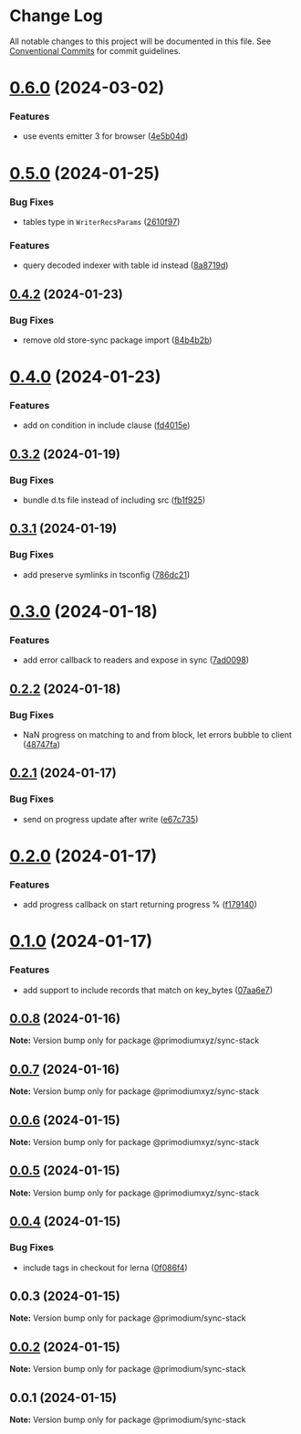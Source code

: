 # Change Log

All notable changes to this project will be documented in this file.
See [Conventional Commits](https://conventionalcommits.org) for commit guidelines.

# [0.6.0](https://github.com/primodiumxyz/mud-state-tools/compare/v0.5.1...v0.6.0) (2024-03-02)


### Features

* use events emitter 3 for browser ([4e5b04d](https://github.com/primodiumxyz/mud-state-tools/commit/4e5b04d0b74ef7eac82ca3b20f0196ef8dd2a733))





# [0.5.0](https://github.com/primodiumxyz/mud-state-tools/compare/v0.4.3...v0.5.0) (2024-01-25)


### Bug Fixes

* tables type in `WriterRecsParams` ([2610f97](https://github.com/primodiumxyz/mud-state-tools/commit/2610f97032a5fa3745c86a5f28996aca7c5912f0))


### Features

* query decoded indexer with table id instead ([8a8719d](https://github.com/primodiumxyz/mud-state-tools/commit/8a8719d18dd17d2a9064829827e1cde010a024ac))





## [0.4.2](https://github.com/primodiumxyz/mud-state-tools/compare/v0.4.1...v0.4.2) (2024-01-23)


### Bug Fixes

* remove old store-sync package import ([84b4b2b](https://github.com/primodiumxyz/mud-state-tools/commit/84b4b2bb2e149de20ff7c68bb3def4723f20e4f1))





# [0.4.0](https://github.com/primodiumxyz/mud-state-tools/compare/v0.3.2...v0.4.0) (2024-01-23)


### Features

* add on condition in include clause ([fd4015e](https://github.com/primodiumxyz/mud-state-tools/commit/fd4015e2b5add9b62d9aba65f4eb3f76f82156a1))





## [0.3.2](https://github.com/primodiumxyz/mud-state-tools/compare/v0.3.1...v0.3.2) (2024-01-19)


### Bug Fixes

* bundle d.ts file instead of including src ([fb1f925](https://github.com/primodiumxyz/mud-state-tools/commit/fb1f92505f331fea687450f8309752fcbfe6a5e2))





## [0.3.1](https://github.com/primodiumxyz/mud-state-tools/compare/v0.3.0...v0.3.1) (2024-01-19)


### Bug Fixes

* add preserve symlinks in tsconfig ([786dc21](https://github.com/primodiumxyz/mud-state-tools/commit/786dc219fa8c796326700578c3c1ed70680066db))





# [0.3.0](https://github.com/primodiumxyz/mud-state-tools/compare/v0.2.2...v0.3.0) (2024-01-18)


### Features

* add error callback to readers and expose in sync ([7ad0098](https://github.com/primodiumxyz/mud-state-tools/commit/7ad0098e7c65a21e6b5e286bad248a7fd86fc711))





## [0.2.2](https://github.com/primodiumxyz/mud-state-tools/compare/v0.2.1...v0.2.2) (2024-01-18)


### Bug Fixes

* NaN progress on matching to and from block, let errors bubble to client ([48747fa](https://github.com/primodiumxyz/mud-state-tools/commit/48747fac41e7c670873d8ec0d30ed64cc7eb0f08))





## [0.2.1](https://github.com/primodiumxyz/mud-state-tools/compare/v0.2.0...v0.2.1) (2024-01-17)


### Bug Fixes

* send on progress update after write ([e67c735](https://github.com/primodiumxyz/mud-state-tools/commit/e67c7358a1956bab63320e0753c727666584e4fa))





# [0.2.0](https://github.com/primodiumxyz/mud-state-tools/compare/v0.1.0...v0.2.0) (2024-01-17)


### Features

* add progress callback on start returning progress % ([f179140](https://github.com/primodiumxyz/mud-state-tools/commit/f179140474a04f67577ed5a459abe6316a3c8096))





# [0.1.0](https://github.com/primodiumxyz/mud-state-tools/compare/v0.0.8...v0.1.0) (2024-01-17)


### Features

* add support to include records that match on key_bytes ([07aa6e7](https://github.com/primodiumxyz/mud-state-tools/commit/07aa6e7ee1ac2f4e97065dd8f9ee3139cde886ca))





## [0.0.8](https://github.com/primodiumxyz/mud-state-tools/compare/v0.0.7...v0.0.8) (2024-01-16)

**Note:** Version bump only for package @primodiumxyz/sync-stack





## [0.0.7](https://github.com/primodiumxyz/mud-state-tools/compare/v0.0.6...v0.0.7) (2024-01-16)

**Note:** Version bump only for package @primodiumxyz/sync-stack





## [0.0.6](https://github.com/primodiumxyz/mud-state-tools/compare/v0.0.5...v0.0.6) (2024-01-15)

**Note:** Version bump only for package @primodiumxyz/sync-stack





## [0.0.5](https://github.com/primodiumxyz/mud-state-tools/compare/v0.0.4...v0.0.5) (2024-01-15)

**Note:** Version bump only for package @primodiumxyz/sync-stack





## [0.0.4](https://github.com/primodiumxyz/mud-state-tools/compare/v0.0.3...v0.0.4) (2024-01-15)


### Bug Fixes

* include tags in checkout for lerna ([0f086f4](https://github.com/primodiumxyz/mud-state-tools/commit/0f086f4d840d61505920bb7f455cae4644af18fc))





## 0.0.3 (2024-01-15)

**Note:** Version bump only for package @primodium/sync-stack





## [0.0.2](https://github.com/primodiumxyz/mud-state-tools/compare/v0.0.1...v0.0.2) (2024-01-15)

**Note:** Version bump only for package @primodium/sync-stack





## 0.0.1 (2024-01-15)

**Note:** Version bump only for package @primodium/sync-stack
